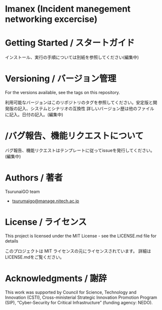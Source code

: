 # Imanex (Incident manegement networking excercise) 


# Getting Started / スタートガイド

インストール、実行の手順については別紙を参照してください(編集中)

# Versioning / バージョン管理

For the versions available, see the tags on this repository.

利用可能なバージョンはこのリポジトリのタグを参照してください。安定版と開発版の記入、システムとシナリオの互換性
詳しいバージョン歴は他のファイルに記入。日付の記入。(編集中)

# /バグ報告、機能リクエストについて

バグ報告、機能リクエストはテンプレートに従ってissueを発行してください。(編集中)

# Authors / 著者

TsurunaiGO team
+ tsurumaigo@manage.nitech.ac.jp

# License / ライセンス

This project is licensed under the MIT License - see the LICENSE.md file for details

このプロジェクトは MIT ライセンスの元にライセンスされています。 詳細はLICENSE.mdをご覧ください。

# Acknowledgments / 謝辞

This work was supported by Council for Science, Technology and Innovation (CSTI), Cross-ministerial Strategic Innovation Promotion Program (SIP), “Cyber-Security for Critical Infrastructure” (funding agency: NEDO). 

